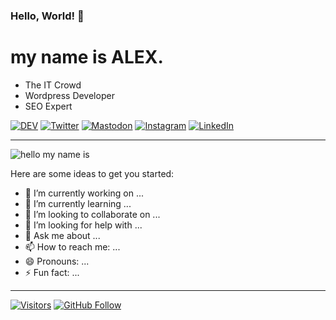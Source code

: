### Hello, World! 👋

my name is ALEX.
=============

- The IT Crowd
- Wordpress Developer
- SEO Expert

[![DEV](https://img.shields.io/badge/RUNCMD.ru-%23000000.svg?&style=flat-square&logo=dev.to&logoColor=white)](https://runcmd.ru "ALEX's Homepage") 
[![Twitter](https://img.shields.io/badge/Twitter-%231DA1F2.svg?&style=flat-square&logo=twitter&logoColor=white)](https://twitter.com/c10c3d) [![Mastodon](https://img.shields.io/badge/-MASTODON-%232B90D9?style=flat-square&logo=mastodon&logoColor=white)](https://mastodon.berlin/@runcmd) [![Instagram](https://img.shields.io/badge/Instagram-FF4500?style=flat-square&logo=instagram&logoColor=white)](https://www.instagram.com/admin_passwrd/ "RUNCMD's Instagram") [![LinkedIn](https://img.shields.io/badge/LinkedIn-%230077B5.svg?&style=flat-square&logo=linkedin&logoColor=white)](https://linkedin.com/in/alekseykoshelev)

---

![hello my name is]([*.png](https://runcmd.ru/wp-content/uploads/2023/01/ID-Card.webp))


Here are some ideas to get you started:

- 🔭 I’m currently working on ...
- 🌱 I’m currently learning ...
- 👯 I’m looking to collaborate on ...
- 🤔 I’m looking for help with ...
- 💬 Ask me about ...
- 📫 How to reach me: ...
- 😄 Pronouns: ...
- ⚡ Fun fact: ...
---
[![Visitors](https://shields-io-visitor-counter.herokuapp.com/badge?page=Aleksksh.Aleksksh&label=visitors&logo=Codeforces&style=for-the-badge&labelColor=black&color=forestgreen)](#)
[![GitHub Follow](https://img.shields.io/github/followers/Aleksksh?label=follow&logo=github&style=for-the-badge&labelColor=black)](https://github.com/Aleksksh)
